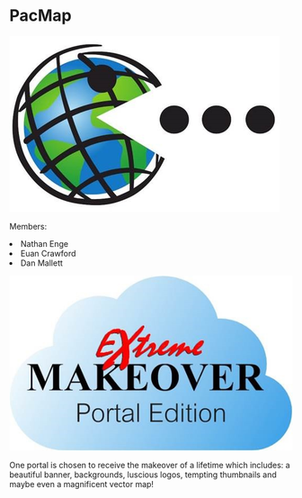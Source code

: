 <h1>PacMap</h1>

![PacMapLogo.jpg](PacMapLogo.jpg)

Members:</br>
<li>Nathan Enge</li>
<li>Euan Crawford</li>
<li>Dan Mallett</li>

![PortalMakeover.jpg](PortalMakeover.jpg)

One portal is chosen to receive the makeover of a lifetime which includes: a beautiful banner, backgrounds, luscious logos, tempting thumbnails and maybe even a magnificent vector map!

